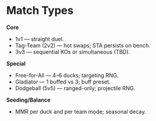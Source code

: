 # Match Types

**Core**
- 1v1 — straight duel.
- Tag-Team (2v2) — hot swaps; STA persists on bench.
- 3v3 — sequential KOs or simultaneous (TBD).

**Special**
- Free-for-All — 4–6 ducks; targeting RNG.
- Gladiator — 1 buffed vs 3; buff preset.
- Dodgeball (5v5) — ranged-only; projectile RNG.

**Seeding/Balance**
- MMR per duck and per team mode; seasonal decay.
